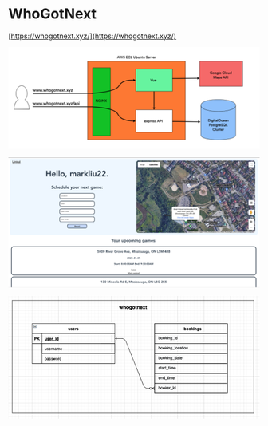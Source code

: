 # WhoGotNext

[https://whogotnext.xyz/](https://whogotnext.xyz/)

![system architecture](https://github.com/markliu22/WhoGotNext/blob/master/readme_images/terrastruct_sys_architecture_pic.png)

![frontend](https://github.com/markliu22/WhoGotNext/blob/master/readme_images/frontend_pic.png)

![backend](https://github.com/markliu22/WhoGotNext/blob/master/readme_images/database_pic.png)
